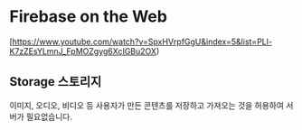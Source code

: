 # Firebase on the Web
[https://www.youtube.com/watch?v=SpxHVrpfGgU&index=5&list=PLl-K7zZEsYLmnJ_FpMOZgyg6XcIGBu2OX)

## Storage 스토리지
이미지, 오디오, 비디오 등 사용자가 만든 콘텐츠를 저장하고 가져오는 것을 허용하여 서버가 필요없습니다. 
